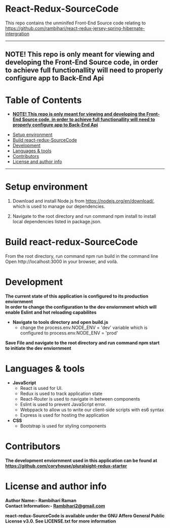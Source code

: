 # React-Redux-SourceCode
This repo contains the unminifed Front-End Source code relating to https://github.com/rambihari/react-redux-jersey-spring-hibernate-intergration 

* * *

## **NOTE! This repo is only meant for viewing and developing the Front-End Source code, in order to achieve full functionallity will need to properly configure app to Back-End Api**

# Table of Contents
 * [**NOTE! This repo is only meant for viewing and developing the Front-End Source code, in order to achieve full functionallity will need to properly configure app to Back-End Api**](#--note--this-repo-is-only-meant-for-viewing-and-developing-the-front-end-source-code--in-order-to-achieve-full-functionallity-will-need-to-properly-configure-app-to-back-end-api--)
- [Setup environment](#setup-environment)
- [Build react-redux-SourceCode](#build-react-redux-sourcecode)
- [Development](#development)
- [Languages & tools](#languages---tools)
- [Contributors](#contributors)
- [License and author info](#license-and-author-info)
* * *

# Setup environment

1. Download and install Node.js from https://nodejs.org/en/download/, which is used to manage our dependencies.

2. Navigate to the root directory and run command npm install to install local dependencies listed in package.json.

# Build react-redux-SourceCode

From the root directory, run command npm run build in the command line
Open http://localhost:3000 in your browser, and voilà.

# Development
**The current state of this application is configured to its production enviornment** <br/>
**In order to change the configuration to the dev enviornment which will enable Eslint and hot reloading capabilites**
* **Navigate to tools directory and open build.js**
   * change the process.env.NODE_ENV = 'dev' variable which is configured to process.env.NODE_ENV = 'prod' <br/>
   
**Save File and navigate to the root directory and run command npm start to initiate the dev enviornment**

# Languages & tools
  * **JavaScript** <br/>
    * React is used for UI.
    * Redux is used to track application state
    * React-Router is used to navigate in between components
    * Eslint is used to prevent JavaScript error.
    * Webppack to allow us to write our client-side scripts with es6 syntax
    * Express is used for hosting the application
  * **CSS** <br/>
    * Bootstrap is used for styling components

# Contributors
  **The development enviornment used in this application can be found at https://github.com/coryhouse/pluralsight-redux-starter**

# License and author info
**Author Name:- Rambihari Raman** <br />
**Contact Information:- Rambihari2@gmail.com** <br />

__react-redux-SourceCode is available under the GNU Affero General Public License v3.0. See LICENSE.txt for more information__

